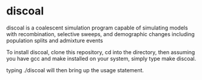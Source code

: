 # discoal
discoal is a coalescent simulation program capable of simulating models with recombination, selective sweeps, and demographic changes including population splits and admixture events

To install discoal, clone this repository, cd into the directory, then assuming you have gcc and make installed on your system, simply type make discoal.

typing ./discoal will then bring up the usage statement.
